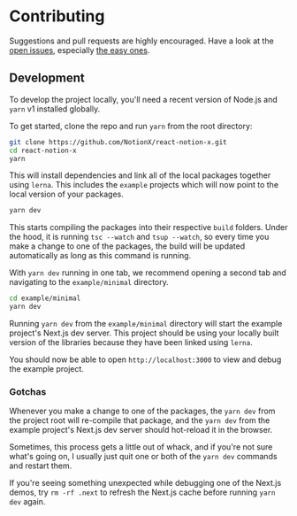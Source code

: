 # Contributing

Suggestions and pull requests are highly encouraged. Have a look at the [open issues](https://github.com/NotionX/react-notion-x/issues?q=is%3Aissue+is%3Aopen+label%3A%22help+wanted%22+sort%3Areactions-%2B1-desc), especially [the easy ones](https://github.com/NotionX/react-notion-x/issues?q=is%3Aissue+is%3Aopen+label%3A%22good+first+issue%22+sort%3Areactions-%2B1-desc).

## Development

To develop the project locally, you'll need a recent version of Node.js and `yarn` v1 installed globally.

To get started, clone the repo and run `yarn` from the root directory:

```bash
git clone https://github.com/NotionX/react-notion-x.git
cd react-notion-x
yarn
```

This will install dependencies and link all of the local packages together using `lerna`. This includes the `example` projects which will now point to the local version of your packages.

```bash
yarn dev
```

This starts compiling the packages into their respective `build` folders. Under the hood, it is running `tsc --watch` and `tsup --watch`, so every time you make a change to one of the packages, the build will be updated automatically as long as this command is running.

With `yarn dev` running in one tab, we recommend opening a second tab and navigating to the `example/minimal` directory.

```bash
cd example/minimal
yarn dev
```

Running `yarn dev` from the `example/minimal` directory will start the example project's Next.js dev server. This project should be using your locally built version of the libraries because they have been linked using `lerna`.

You should now be able to open `http://localhost:3000` to view and debug the example project.

### Gotchas

Whenever you make a change to one of the packages, the `yarn dev` from the project root will re-compile that package, and the `yarn dev` from the example project's Next.js dev server should hot-reload it in the browser.

Sometimes, this process gets a little out of whack, and if you're not sure what's going on, I usually just quit one or both of the `yarn dev` commands and restart them.

If you're seeing something unexpected while debugging one of the Next.js demos, try `rm -rf .next` to refresh the Next.js cache before running `yarn dev` again.
